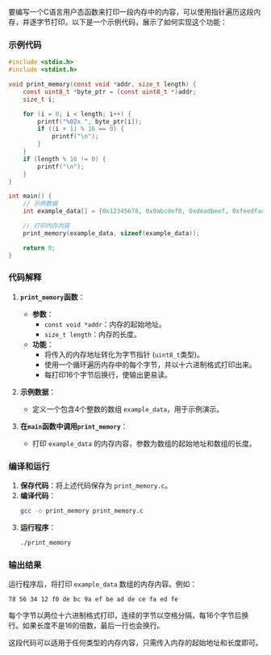 要编写一个C语言用户态函数来打印一段内存中的内容，可以使用指针遍历这段内存，并逐字节打印。以下是一个示例代码，展示了如何实现这个功能：

### 示例代码

```c
#include <stdio.h>
#include <stdint.h>

void print_memory(const void *addr, size_t length) {
    const uint8_t *byte_ptr = (const uint8_t *)addr;
    size_t i;

    for (i = 0; i < length; i++) {
        printf("%02x ", byte_ptr[i]);
        if ((i + 1) % 16 == 0) {
            printf("\n");
        }
    }
    if (length % 16 != 0) {
        printf("\n");
    }
}

int main() {
    // 示例数据
    int example_data[] = {0x12345678, 0x9abcdef0, 0xdeadbeef, 0xfeedface};

    // 打印内存内容
    print_memory(example_data, sizeof(example_data));

    return 0;
}
```

### 代码解释

1. **`print_memory`函数**：
    - **参数**：
        - `const void *addr`：内存的起始地址。
        - `size_t length`：内存的长度。
    - **功能**：
        - 将传入的内存地址转化为字节指针 (`uint8_t`类型)。
        - 使用一个循环遍历内存中的每个字节，并以十六进制格式打印出来。
        - 每打印16个字节后换行，使输出更易读。

2. **示例数据**：
    - 定义一个包含4个整数的数组 `example_data`，用于示例演示。

3. **在`main`函数中调用`print_memory`**：
    - 打印 `example_data` 的内存内容，参数为数组的起始地址和数组的长度。

### 编译和运行

1. **保存代码**：将上述代码保存为 `print_memory.c`。
2. **编译代码**：
   ```bash
   gcc -o print_memory print_memory.c
   ```
3. **运行程序**：
   ```bash
   ./print_memory
   ```

### 输出结果

运行程序后，将打印 `example_data` 数组的内存内容。例如：

```
78 56 34 12 f0 de bc 9a ef be ad de ce fa ed fe 
```

每个字节以两位十六进制格式打印，连续的字节以空格分隔，每16个字节后换行。如果长度不是16的倍数，最后一行也会换行。

这段代码可以适用于任何类型的内存内容，只需传入内存的起始地址和长度即可。